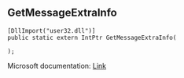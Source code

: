 ## GetMessageExtraInfo

```
[DllImport("user32.dll")]
public static extern IntPtr GetMessageExtraInfo(
   
);
```

Microsoft documentation: [Link](https://docs.microsoft.com/en-us/windows/win32/api/winuser/nf-winuser-getmessageextrainfo)
